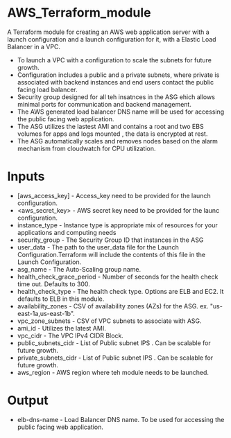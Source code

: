 # AWS_Terraform_module
A Terraform module for creating an AWS web application server with a launch configuration and a launch configuration for it, with a Elastic Load Balancer in a VPC.
  * To launch a VPC with a configuration to scale the subnets for future growth.
  * Configuration includes a public and a private subnets, where private is associated with backend instances and end users contact the public facing load balancer.
  * Security group designed for all teh insatnces in the ASG ehich allows minimal ports for communication and backend management.
  * The AWS generated load balancer DNS name will be used for accessing the public facing web application.
  * The ASG utilizes the lastest AMI and contains a root and two EBS volumes for apps and logs mounted , the data is encrypted at rest.
  * The ASG automatically scales and removes nodes based on the alarm mechanism from cloudwatch for CPU utilization.

# Inputs

* [aws_access_key] - Access_key need to be provided for the launch configuration.
* <aws_secret_key> - AWS secret key need to be provided for the launc configuration.
* instance_type - Instance type is appropriate mix of resources for your applications and computing needs
* security_group - The Security Group ID that instances in the ASG
* user_data - The path to the user_data file for the Launch Configuration.Terraform will include the contents of this file in the Launch Configuration.
* asg_name - The Auto-Scaling group name.
* health_check_grace_period - Number of seconds for the health check time out. Defaults to 300.
* health_check_type - The health check type. Options are ELB and EC2. It defaults to ELB in this module.
* availability_zones - CSV of availability zones (AZs) for the ASG. ex. "us-east-1a,us-east-1b".
* vpc_zone_subnets - CSV of VPC subnets to associate with ASG.
* ami_id - Utilizes the latest AMI.
* vpc_cidr - The VPC IPv4 CIDR Block.
* public_subnets_cidr - List of Public subnet IPS . Can be scalable for future growth.
* private_subnets_cidr - List of Public subnet IPS . Can be scalable for future growth.
* aws_region - AWS region where teh module needs to be launched.

# Output

* elb-dns-name - Load Balancer DNS name. To be used for accessing the public facing web application.


